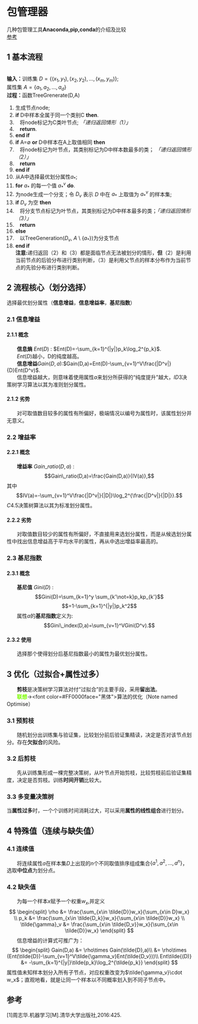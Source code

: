 # 包管理器
几种包管理工具**Anaconda,pip,conda**的介绍及比较  
[参考](https://zhuanlan.zhihu.com/p/32925500)
## 1 基本流程
<br><b>输入：</b>训练集 $D=\{(x_1,y_1),(x_2,y_2),...,(x_m,y_m)\};$
<br>属性集 $A=\{a_1,a_2,\dots,a_d\}$
<br><b>过程：</b>函数TreeGrenerate(D,A)  
1. 生成节点node;  
2. **if** D中样本全属于同一个类别C **then**.  
3. &nbsp;&nbsp;&nbsp;将node标记为C类叶节点; *「递归返回情形（1）」*   
4.  &nbsp;&nbsp;&nbsp;**return**.  
4. **end if**  
5. **if** A=$\emptyset$ **or** D中样本在A上取值相同 **then**  
6. &nbsp;&nbsp;&nbsp;将node标记为叶节点，其类别标记为D中样本数最多的类； *「递归返回情形（2）」*   
7. &nbsp;&nbsp;&nbsp;**return**  
7. **end if**  
8. 从A中选择最优划分属性$a_*$;  
9. **for** $a_*$ 的每一个值 $a_*^v$ **do**.  
10. 为node生成一个分支；令 $D_v$ 表示 $D$ 中在 $a_*$ 上取值为 $a_*^v$ 的样本集;  
11. **if** $D_v$ 为空 **then**  
12. &nbsp;&nbsp;&nbsp;将分支节点标记为叶节点，其类别标记为D中样本最多的类；*「递归返回情形（3）」*   
13. &nbsp;&nbsp;&nbsp;**return**  
13. **else**  
14. &nbsp;&nbsp;&nbsp;以TreeGeneration($D_v$, $A$ \ \{$a_*$\})为分支节点  
15. **end if**
<br><b>注意:</b>递归返回（2）和（3）都是面临节点无法被划分的情形，**但**（2）是利用当前节点的后验分布进行类别判断，（3）是利用父节点的样本分布作为当前节点的先验分布进行类别判断。
## 2 流程核心（划分选择）
选择最优划分属性（**信息增益**，**信息增益率**，**基尼指数**）
### 2.1 信息增益
#### 2.1.1 概念
&nbsp;&nbsp;&nbsp;&nbsp;&nbsp;&nbsp;&nbsp;<b>信息熵</b> $Ent(D)$ : $Ent(D)=-\sum_{k=1}^{|y|}p_k\log_2^{p_k}$.
<br>&nbsp;&nbsp;&nbsp;&nbsp;&nbsp;&nbsp;&nbsp;$Ent(D)$越小，D的纯度越高。
<br>&nbsp;&nbsp;&nbsp;&nbsp;&nbsp;&nbsp;&nbsp;<b>信息增益</b>$Gain(D,a)$:$Gain(D,a)=Ent(D)-\sum_{v=1}^V\frac{|D^v|}{D}Ent(D^v)$.
<br>&nbsp;&nbsp;&nbsp;&nbsp;&nbsp;&nbsp;&nbsp;信息增益越大，则意味着使用属性$a$来划分所获得的“纯度提升”越大，$ID3$决策树学习算法以其为准则划分属性。
#### 2.1.2 劣势
&nbsp;&nbsp;&nbsp;&nbsp;&nbsp;&nbsp;&nbsp;对可取值数目较多的属性有所偏好，极端情况以编号为属性时，该属性划分并无意义。
### 2.2 增益率
#### 2.2.1 概念
&nbsp;&nbsp;&nbsp;&nbsp;&nbsp;&nbsp;&nbsp;<b>增益率</b> $Gain\_ratio(D,a)$ :$$Gain\_ratio(D,a)=\frac{Gain(D,a)}{IV(a)},$$
其中
$$IV(a)=-\sum_{v=1}^V\frac{|D^v|}{|D|}\log_2^{\frac{|D^v|}{|D|}}.$$
$C4.5$决策树算法以其为标准划分属性。
#### 2.2.2 劣势
&nbsp;&nbsp;&nbsp;&nbsp;&nbsp;&nbsp;&nbsp;对取值数目较少的属性有所偏好，不直接用来选划分属性，而是从候选划分属性中找出信息增益高于平均水平的属性，再从中选出增益率最高的。
### 2.3 基尼指数
#### 2.3.1 概念
&nbsp;&nbsp;&nbsp;&nbsp;&nbsp;&nbsp;&nbsp;<b>基尼值</b> $Gini(D)$ :
$$Gini(D)=\sum_{k=1}^y \sum_{k'\not=k}p_kp_{k'}$$
$$=1-\sum_{k=1}^{|y|}p_k^2$$
&nbsp;&nbsp;&nbsp;&nbsp;&nbsp;&nbsp;&nbsp;属性$a$的**基尼指数**定义为:
$$Gini\_index(D,a)=\sum_{v=1}^VGini(D^v).$$
#### 2.3.2 使用
&nbsp;&nbsp;&nbsp;&nbsp;&nbsp;&nbsp;&nbsp;选择那个使得划分后基尼指数最小的属性为最优划分属性。
## 3 优化（过拟合+属性过多）
&nbsp;&nbsp;&nbsp;&nbsp;&nbsp;&nbsp;&nbsp;<b>剪枝</b>是决策树学习算法对付“过拟合”的主要手段，采用**留出法**。
<br>&nbsp;&nbsp;&nbsp;&nbsp;&nbsp;&nbsp;&nbsp;<font color=#7CFC00 face="黑体">**联想**</font>$\longrightarrow$<font color=#FF0000face="黑体">算法的优化</font>（Note named Optimise）
### 3.1 预剪枝
&nbsp;&nbsp;&nbsp;&nbsp;&nbsp;&nbsp;&nbsp;随机划分出训练集与验证集，比较划分前后验证集精读，决定是否对该节点划分。存在**欠拟合**的风险。
### 3.2 后剪枝
&nbsp;&nbsp;&nbsp;&nbsp;&nbsp;&nbsp;&nbsp;先从训练集形成一棵完整决策树，从叶节点开始剪枝，比较剪枝前后验证集精度，决定是否剪枝。训练**时间开销**比较大。
### 3.3 多变量决策树
当**属性过多**时，一个个训练时间消耗过大，可以采用**属性的线性组合**进行划分。
## 4 特殊值（连续与缺失值）
### 4.1 连续值
&nbsp;&nbsp;&nbsp;&nbsp;&nbsp;&nbsp;&nbsp;将连续属性$a$在样本集$D$上出现的$n$个不同取值排序组成集合$\{a^1,a^2,\dots,a^n\}$，选取**中位点**为划分点。
### 4.2 缺失值
&nbsp;&nbsp;&nbsp;&nbsp;&nbsp;&nbsp;&nbsp;为每一个样本$x$赋予一个权重$w_x$,并定义
$$
\begin{split}
\rho &= \frac{\sum_{x\in \tilde{D}}w_x}{\sum_{x\in D}w_x} \\
p_k &= \frac{\sum_{x\in \tilde{D_k}}w_x}{\sum_{x\in \tilde{D}}w_x} \\
\tilde{\gamma}_v &= \frac{\sum_{x\in \tilde{D_v}}w_x}{\sum_{x\in \tilde{D}}w_x}
\end{split}
$$
&nbsp;&nbsp;&nbsp;&nbsp;&nbsp;&nbsp;&nbsp;信息增益的计算式可推广为：
$$
\begin{split}
Gain(D,a) &= \rho\times Gain(\tilde{D},a)\\
		   &= \rho\times (Ent(\tilde{D})-\sum_{v=1}^V\tilde{\gamma_v}Ent(\tilde{D_v}))\\
Ent\tilde{(D)} &= -\sum_{k=1}^{|y|}\tilde{p_k}\log_2^{\tilde{p_k}}
\end{split}
$$
属性值未知样本划分入所有子节点，对应权重改变为$\tilde{\gamma_v}\cdot w_x$；直观地看，就是让同一个样本以不同概率划入到不同子节点中。
## 参考
[1]周志华.机器学习[M].清华大学出版社,2016:425.
